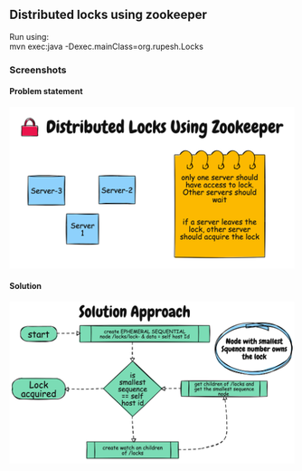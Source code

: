 ## Distributed locks using zookeeper
Run using: <br>
mvn exec:java -Dexec.mainClass=org.rupesh.Locks

### Screenshots
#### Problem statement
![title](images/problem%20statement.png)


#### Solution
![title](images/solution.png)
